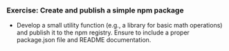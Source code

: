 ### Exercise: Create and publish a simple npm package
- Develop a small utility function (e.g., a library for basic math operations) and publish it to the npm registry. Ensure to include a proper package.json file and README documentation.

